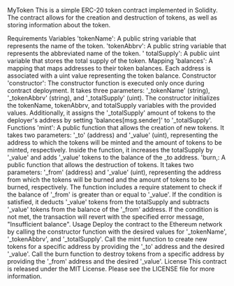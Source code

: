 MyToken
This is a simple ERC-20 token contract implemented in Solidity. The contract allows for the creation and destruction of tokens, as well as storing information about the token.

Requirements
Variables
'tokenName': A public string variable that represents the name of the token.
'tokenAbbrv': A public string variable that represents the abbreviated name of the token.
' totalSupply': A public uint variable that stores the total supply of the token.
Mapping
'balances': A mapping that maps addresses to their token balances. Each address is associated with a uint value representing the token balance.
Constructor
'constructor': The constructor function is executed only once during contract deployment. It takes three parameters: '_tokenName' (string), '_tokenAbbrv' (string), and '_totalSupply' (uint). The constructor initializes the tokenName, tokenAbbrv, and totalSupply variables with the provided values. Additionally, it assigns the '_totalSupply' amount of tokens to the deployer's address by setting 'balances[msg.sender]' to '_totalSupply'.
Functions
'mint': A public function that allows the creation of new tokens. It takes two parameters: '_to' (address) and '_value' (uint), representing the address to which the tokens will be minted and the amount of tokens to be minted, respectively. Inside the function, it increases the totalSupply by '_value' and adds '_value' tokens to the balance of the _to address.
'burn,: A public function that allows the destruction of tokens. It takes two parameters: '_from' (address) and '_value' (uint), representing the address from which the tokens will be burned and the amount of tokens to be burned, respectively. The function includes a require statement to check if the balance of '_from' is greater than or equal to '_value'. If the condition is satisfied, it deducts '_value' tokens from the totalSupply and subtracts '_value' tokens from the balance of the '_from' address. If the condition is not met, the transaction will revert with the specified error message, "Insufficient balance".
Usage
Deploy the contract to the Ethereum network by calling the constructor function with the desired values for '_tokenName', '_tokenAbbrv', and '_totalSupply'.
Call the mint function to create new tokens for a specific address by providing the '_to' address and the desired '_value'.
Call the burn function to destroy tokens from a specific address by providing the '_from' address and the desired '_value'.
License
This contract is released under the MIT License. Please see the LICENSE file for more information.

